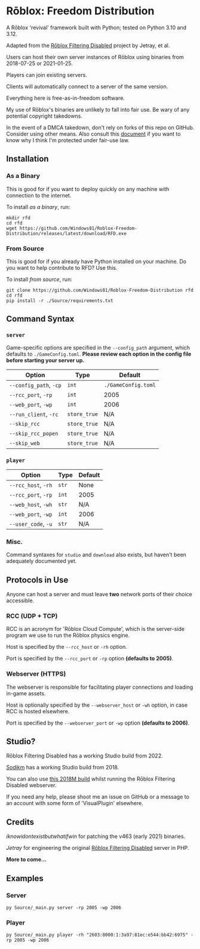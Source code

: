 # Rōblox: Freedom Distribution

A Rōblox 'revival' framework built with Python; tested on Python 3.10 and 3.12.

Adapted from the [Rōblox Filtering Disabled](https://jetray.itch.io/roblox-filtering-disabled) project by Jetray, et al.

Users can host their own server instances of Rōblox using binaries from 2018-07-25 or 2021-01-25.

Players can join existing servers.

Clients will automatically connect to a server of the same version.

Everything here is free-as-in-freedom software.

My use of Rōblox's binaries are unlikely to fall into fair use. Be wary of any potential copyright takedowns.

In the event of a DMCA takedown, don't rely on forks of this repo on GitHub. Consider using other means.  Also consult this [document](./LEGAL.md) if you want to know why I think I'm protected under fair-use law.

## Installation

### As a Binary

This is good for if you want to deploy quickly on any machine with connection to the internet.

To install _as a binary_, run:

```
mkdir rfd
cd rfd
wget https://github.com/Windows81/Roblox-Freedom-Distribution/releases/latest/download/RFD.exe
```

### From Source

This is good for if you already have Python installed on your machine. Do you want to help contribute to RFD? Use this.

To install _from source_, run:

```
git clone https://github.com/Windows81/Roblox-Freedom-Distribution rfd
cd rfd
pip install -r ./Source/requirements.txt
```

## Command Syntax

### `server`

Game-specific options are specified in the `--config_path` argument, which defaults to `./GameConfig.toml`. **Please review each option in the config file before starting your server up.**

| Option                 | Type         | Default             |
| ---------------------- | ------------ | ------------------- |
| `--config_path`, `-cp` | `int`        | `./GameConfig.toml` |
| `--rcc_port`, `-rp`    | `int`        | 2005                |
| `--web_port`, `-wp`    | `int`        | 2006                |
| `--run_client`, `-rc`  | `store_true` | N/A                 |
| `--skip_rcc`           | `store_true` | N/A                 |
| `--skip_rcc_popen`     | `store_true` | N/A                 |
| `--skip_web`           | `store_true` | N/A                 |

### `player`

| Option              | Type  | Default |
| ------------------- | ----- | ------- |
| `--rcc_host`, `-rh` | `str` | None    |
| `--rcc_port`, `-rp` | `int` | 2005    |
| `--web_host`, `-wh` | `str` | N/A     |
| `--web_port`, `-wp` | `int` | 2006    |
| `--user_code`, `-u` | `str` | N/A     |

### Misc.

Command syntaxes for `studio` and `download` also exists, but haven't been adequately documented yet.

## Protocols in Use

Anyone can host a server and must leave **two** network ports of their choice accessible.

### RCC (UDP + TCP)

RCC is an acronym for 'Rōblox Cloud Compute', which is the server-side program we use to run the Rōblox physics engine.

Host is specified by the `--rcc_host` or `-rh` option.

Port is specified by the `--rcc_port` or `-rp` option **(defaults to 2005)**.

### Webserver (HTTPS)

The webserver is responsible for facilitating player connections and loading in-game assets.

Host is optionally specified by the `--webserver_host` or `-wh` option, in case RCC is hosted elsewhere.

Port is specified by the `--webserver_port` or `-wp` option **(defaults to 2006)**.

## Studio?

Rōblox Filtering Disabled has a working Studio build from 2022.

[Sodikm](https://archive.org/details/full-sodikm_202308) has a working Studio build from 2018.

You can also use [this 2018M build](https://github.com/Windows81/Roblox-Freedom-Distribution/releases/download/2023-08-31T09%EA%9E%8910Z/v348.Studio.7z) whilst running the Rōblox Filtering Disabled webserver.

If you need any help, please shoot me an issue on GitHub or a message to an account with some form of 'VisualPlugin' elsewhere.

## Credits

_iknowidontexistbutwhatifwin_ for patching the v463 (early 2021) binaries.

_Jetray_ for engineering the original [Rōblox Filtering Disabled](https://jetray.itch.io/roblox-filtering-disabled) server in PHP.

**More to come...**

## Examples

### Server

```shell
py Source/_main.py server -rp 2005 -wp 2006
```

### Player

```shell
py Source/_main.py player -rh "2603:8000:1:3a97:81ec:e544:bb42:6975" -rp 2005 -wp 2006
```
